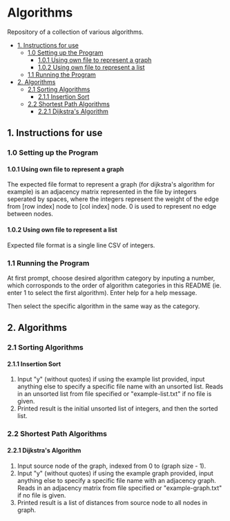 # Algorithms <!-- omit in toc -->
Repository of a collection of various algorithms.
- [1. Instructions for use](#1-instructions-for-use)
  - [1.0 Setting up the Program](#10-setting-up-the-program)
    - [1.0.1 Using own file to represent a graph](#101-using-own-file-to-represent-a-graph)
    - [1.0.2 Using own file to represent a list](#102-using-own-file-to-represent-a-list)
  - [1.1 Running the Program](#11-running-the-program)
- [2. Algorithms](#2-algorithms)
  - [2.1 Sorting Algorithms](#21-sorting-algorithms)
    - [2.1.1 Insertion Sort](#211-insertion-sort)
  - [2.2 Shortest Path Algorithms](#22-shortest-path-algorithms)
    - [2.2.1 Dijkstra's Algorithm](#221-dijkstras-algorithm)

## 1. Instructions for use
### 1.0 Setting up the Program
#### 1.0.1 Using own file to represent a graph
The expected file format to represent a graph (for dijkstra's algorithm for example) is an adjacency matrix represented in the file by integers seperated by spaces, where the integers represent the weight of the edge from [row index] node to [col index] node. 0 is used to represent no edge between nodes.

#### 1.0.2 Using own file to represent a list
Expected file format is a single line CSV of integers.

### 1.1 Running the Program
At first prompt, choose desired algorithm category by inputing a number, which corrosponds to the order of algorithm categories in this README (ie. enter 1 to select the first algorithm). Enter help for a help message.

Then select the specific algorithm in the same way as the category.

## 2. Algorithms
### 2.1 Sorting Algorithms
#### 2.1.1 Insertion Sort
1. Input "y" (without quotes) if using the example list provided, input anything else to specify a specific file name with an unsorted list. Reads in an unsorted list from file specified or "example-list.txt" if no file is given.
2. Printed result is the initial unsorted list of integers, and then the sorted list.

### 2.2 Shortest Path Algorithms
#### 2.2.1 Dijkstra's Algorithm
1. Input source node of the graph, indexed from 0 to (graph size - 1).
2. Input "y" (without quotes) if using the example graph provided, input anything else to specify a specific file name with an adjacency graph. Reads in an adjacency matrix from file specified or "example-graph.txt" if no file is given. 
3. Printed result is a list of distances from source node to all nodes in graph.